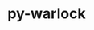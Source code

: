 ---
title: "py-warlock"
layout: cache
categories: [package, develop]
meta: {"compilers": ["gcc@=11.4.0", "oneapi@=2024.2.1"], "num_specs": 15, "num_specs_by_stack": {"e4s": 5, "e4s-neoverse-v2": 5, "e4s-oneapi": 5, "root": 15}, "oss": ["ubuntu22.04"], "platforms": ["linux"], "stacks": ["e4s", "e4s-neoverse-v2", "e4s-oneapi", "root"], "targets": ["neoverse_v2", "x86_64_v3"], "versions": ["1.3.3"]}
spec_details: [{"compiler": "oneapi@=2024.2.1", "hash": "bejujytdb46xin6gij6rwh2mxhcb2plw", "os": "ubuntu22.04", "platform": "linux", "size": "-", "stacks": ["e4s-oneapi", "root"], "target": "x86_64_v3", "variants": ["build_system=python_pip"], "versions": ["1.3.3"]}, {"compiler": "gcc@=11.4.0", "hash": "cnlhu37lfe4dmh74leg2mf7mcv2dmdge", "os": "ubuntu22.04", "platform": "linux", "size": "-", "stacks": ["e4s-neoverse-v2", "root"], "target": "neoverse_v2", "variants": ["build_system=python_pip"], "versions": ["1.3.3"]}, {"compiler": "oneapi@=2024.2.1", "hash": "d3xvdurdmlkeqgcinxd423356nmf56zn", "os": "ubuntu22.04", "platform": "linux", "size": "-", "stacks": ["e4s-oneapi", "root"], "target": "x86_64_v3", "variants": ["build_system=python_pip"], "versions": ["1.3.3"]}, {"compiler": "gcc@=11.4.0", "hash": "jn4n56ha54ng43frdjgsoqhm4ekk4u2n", "os": "ubuntu22.04", "platform": "linux", "size": "-", "stacks": ["e4s-neoverse-v2", "root"], "target": "neoverse_v2", "variants": ["build_system=python_pip"], "versions": ["1.3.3"]}, {"compiler": "gcc@=11.4.0", "hash": "ljdl62vja3snxbhklwt3judhtvk4n72m", "os": "ubuntu22.04", "platform": "linux", "size": "-", "stacks": ["e4s", "root"], "target": "x86_64_v3", "variants": ["build_system=python_pip"], "versions": ["1.3.3"]}, {"compiler": "oneapi@=2024.2.1", "hash": "luqtojq3x3xnfefayodmgzzdoz3uuwto", "os": "ubuntu22.04", "platform": "linux", "size": "-", "stacks": ["e4s-oneapi", "root"], "target": "x86_64_v3", "variants": ["build_system=python_pip"], "versions": ["1.3.3"]}, {"compiler": "gcc@=11.4.0", "hash": "m3hmclmoexu5ho4hpqkeoxmvii4njzvf", "os": "ubuntu22.04", "platform": "linux", "size": "-", "stacks": ["e4s", "root"], "target": "x86_64_v3", "variants": ["build_system=python_pip"], "versions": ["1.3.3"]}, {"compiler": "oneapi@=2024.2.1", "hash": "nebbezyocgbchorjyumzwaoy54hkizpg", "os": "ubuntu22.04", "platform": "linux", "size": "-", "stacks": ["e4s-oneapi", "root"], "target": "x86_64_v3", "variants": ["build_system=python_pip"], "versions": ["1.3.3"]}, {"compiler": "oneapi@=2024.2.1", "hash": "nky4nkbhoh7l5p6wsvpsei3zdbcorfng", "os": "ubuntu22.04", "platform": "linux", "size": "-", "stacks": ["e4s-oneapi", "root"], "target": "x86_64_v3", "variants": ["build_system=python_pip"], "versions": ["1.3.3"]}, {"compiler": "gcc@=11.4.0", "hash": "pmgphbvgvlliwf6opzzkbx43fxvo6r62", "os": "ubuntu22.04", "platform": "linux", "size": "-", "stacks": ["e4s", "root"], "target": "x86_64_v3", "variants": ["build_system=python_pip"], "versions": ["1.3.3"]}, {"compiler": "gcc@=11.4.0", "hash": "wuphww7t7wwz73vy35t454oyuf6vfhhb", "os": "ubuntu22.04", "platform": "linux", "size": "-", "stacks": ["e4s-neoverse-v2", "root"], "target": "neoverse_v2", "variants": ["build_system=python_pip"], "versions": ["1.3.3"]}, {"compiler": "gcc@=11.4.0", "hash": "xlxmlehau2mrkugthzb5rurf2v2po4bt", "os": "ubuntu22.04", "platform": "linux", "size": "-", "stacks": ["e4s", "root"], "target": "x86_64_v3", "variants": ["build_system=python_pip"], "versions": ["1.3.3"]}, {"compiler": "gcc@=11.4.0", "hash": "ydxcol52yk43kzqzdwqdqnc34apnkld2", "os": "ubuntu22.04", "platform": "linux", "size": "-", "stacks": ["e4s-neoverse-v2", "root"], "target": "neoverse_v2", "variants": ["build_system=python_pip"], "versions": ["1.3.3"]}, {"compiler": "gcc@=11.4.0", "hash": "z5r5dzdqdz2antsn2unco3nqooqjqyzr", "os": "ubuntu22.04", "platform": "linux", "size": "-", "stacks": ["e4s", "root"], "target": "x86_64_v3", "variants": ["build_system=python_pip"], "versions": ["1.3.3"]}, {"compiler": "gcc@=11.4.0", "hash": "zshqr5futzrh2e46a7zy74m2qg6lw3h4", "os": "ubuntu22.04", "platform": "linux", "size": "-", "stacks": ["e4s-neoverse-v2", "root"], "target": "neoverse_v2", "variants": ["build_system=python_pip"], "versions": ["1.3.3"]}]
---